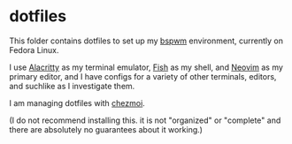# dotfiles
This folder contains dotfiles to set up my [bspwm](https://github.com/baskerville/bspwm) environment, currently on Fedora Linux.

I use [Alacritty](https://alacritty.org/) as my terminal emulator, [Fish](fishshell.com/) as my shell, and [Neovim](neovim.io/) as my primary editor, and I have configs for a variety of other terminals, editors, and suchlike as I investigate them.

I am managing dotfiles with [chezmoi](https://www.chezmoi.io). 

(I do not recommend installing this. it is not "organized" or "complete" and there are absolutely no guarantees about it working.) 
